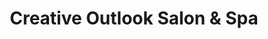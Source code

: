 ---
title: "Creative Outlook Salon & Spa"
url: /central/creative-outlook-salon-und-spa/
shop: Friseur
---